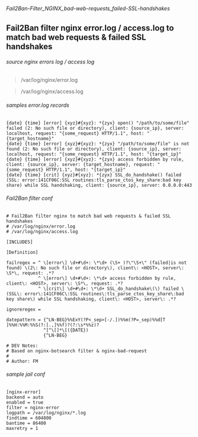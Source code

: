 ###### Fail2Ban-Filter_NGINX_bad-web-requests_failed-SSL-handshakes

## Fail2Ban filter nginx error.log / access.log to match bad web requests &amp; failed SSL handshakes

###### source nginx errors log / access log
> /var/log/nginx/error.log

> /var/log/nginx/access.log

###### samples error.log records
```
{date} {time} [error] {xyz}#{xyz}: *{zyx} open() "/path/to/some/file" failed (2: No such file or directory), client: {source_ip}, server: localhost, request: "{some_request} HTTP/1.1", host: "{target_hostname}"
{date} {time} [error] {xyz}#{xyz}: *{zyx} "/path/to/some/file" is not found (2: No such file or directory), client: {source_ip}, server: localhost, request: "{some_request} HTTP/1.1", host: "{target_ip}"
{date} {time} [error] {xyz}#{xyz}: *{zyx} access forbidden by rule, client: {source_ip}, server: {target_hostname}, request: "{some_request} HTTP/1.1", host: "{target_ip}"
{date} {time} [crit] {xyz}#{xyz}: *{zyx} SSL_do_handshake() failed (SSL: error:141CF06C:SSL routines:tls_parse_ctos_key_share:bad key share) while SSL handshaking, client: {source_ip}, server: 0.0.0.0:443
```

###### Fail2Ban filter conf
```
# Fail2Ban filter nginx to match bad web requests & failed SSL handshakes
# /var/log/nginx/error.log
# /var/log/nginx/access.log

[INCLUDES]

[Definition]

failregex = ^ \[error\] \d+#\d+: \*\d+ (\S+ )?\"\S+\" (failed|is not found) \(2\: No such file or directory\), client\: <HOST>, server\: \S*\, request: .*?
            ^ \[error\] \d+#\d+: \*\d+ access forbidden by rule, client\: <HOST>, server\: \S*\, request: .*?
            ^ \[crit\] \d+#\d+: \*\d+ SSL_do_handshake\(\) failed \(SSL\: error\:141CF06C\:SSL routines\:tls_parse_ctos_key_share\:bad key share\) while SSL handshaking, client\: <HOST>, server\: .*?

ignoreregex =

datepattern = {^LN-BEG}%%ExY(?P<_sep>[-/.])%%m(?P=_sep)%%d[T ]%%H:%%M:%%S(?:[.,]%%f)?(?:\s*%%z)?
              ^[^\[]*\[({DATE})
              {^LN-BEG}

# DEV Notes:
# Based on nginx-botsearch filter & nginx-bad-request
# 
# Author: FM
```

###### sample jail conf
```
[nginx-error]
backend = auto
enabled = true
filter = nginx-error
logpath = /var/log/nginx/*.log
findtime = 604800
bantime = 86400
maxretry = 1
```
